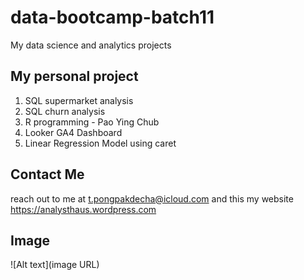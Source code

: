 # data-bootcamp-batch11
My data science and analytics projects

## My personal project

1. SQL supermarket analysis
2. SQL churn analysis
3. R programming - Pao Ying Chub
4. Looker GA4 Dashboard
5. Linear Regression Model using caret

## Contact Me
reach out to me at t.pongpakdecha@icloud.com
and this my website https://analysthaus.wordpress.com

## Image
![Alt text](image URL)
